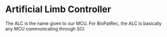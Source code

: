 # Artificial Limb Controller #

The ALC is the name given to our MCU. For BioPatRec, the ALC is basically any MCU communicating through SCI.



